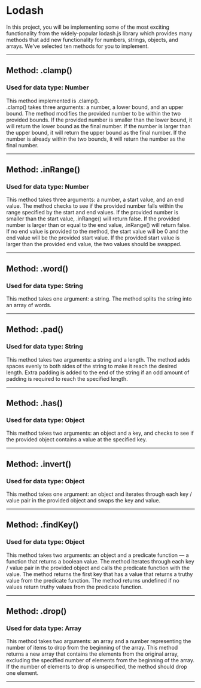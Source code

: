 # Lodash

In this project, you will be implementing some of the most exciting functionality from the widely-popular lodash.js library which provides many methods that add new functionality for numbers, strings, objects, and arrays.
We’ve selected ten methods for you to implement.

---


## Method: .clamp()
### Used for data type: Number

This method implemented is .clamp(). <br>
.clamp() takes three arguments: a number, a lower bound, and an upper bound. The method modifies the provided number to be within the two provided bounds. If the provided number is smaller than the lower bound, it will return the lower bound as the final number. If the number is larger than the upper bound, it will return the upper bound as the final number. If the number is already within the two bounds, it will return the number as the final number.

---

## Method: .inRange()
### Used for data type: Number

This method takes three arguments: a number, a start value, and an end value. The method checks to see if the provided number falls within the range specified by the start and end values. If the provided number is smaller than the start value, .inRange() will return false. If the provided number is larger than or equal to the end value, .inRange() will return false. If no end value is provided to the method, the start value will be 0 and the end value will be the provided start value. If the provided start value is larger than the provided end value, the two values should be swapped. 

---

## Method: .word()
### Used for data type: String

This method takes one argument: a string. The method splits the string into an array of words.

---

## Method: .pad() 
### Used for data type: String

This method takes two arguments: a string and a length. The method adds spaces evenly to both sides of the string to make it reach the desired length. Extra padding is added to the end of the string if an odd amount of padding is required to reach the specified length. 

---

## Method: .has()
### Used for data type: Object

This method takes two arguments: an object and a key, and checks to see if the provided object contains a value at the specified key.

---


## Method: .invert()
### Used for data type: Object

This method takes one argument: an object and iterates through each key / value pair in the provided object and swaps the key and value.

---

## Method: .findKey()
### Used for data type: Object

This method takes two arguments: an object and a predicate function — a function that returns a boolean value. The method  iterates through each key / value pair in the provided object and calls the predicate function with the value. The method returns the first key that has a value that returns a truthy value from the predicate function. The method returns undefined if no values return truthy values from the predicate function.

---

## Method: .drop()
### Used for data type: Array

This method takes two arguments: an array and a number representing the number of items to drop from the beginning of the array. This method returns a new array that contains the elements from the original array, excluding the specified number of elements from the beginning of the array. If the number of elements to drop is unspecified, the method should drop one element.

---

